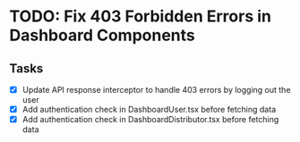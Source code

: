 # TODO: Fix 403 Forbidden Errors in Dashboard Components

## Tasks
- [x] Update API response interceptor to handle 403 errors by logging out the user
- [x] Add authentication check in DashboardUser.tsx before fetching data
- [x] Add authentication check in DashboardDistributor.tsx before fetching data
